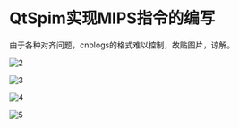 # QtSpim实现MIPS指令的编写

由于各种对齐问题，cnblogs的格式难以控制，故贴图片，谅解。

![2](http://images0.cnblogs.com/blog2015/701997/201507/211358186912541.jpg)

![3](http://images0.cnblogs.com/blog2015/701997/201507/211358356448628.jpg)

![4](http://images0.cnblogs.com/blog2015/701997/201507/211358480511505.jpg)

![5](http://images0.cnblogs.com/blog2015/701997/201507/211359003017895.jpg)